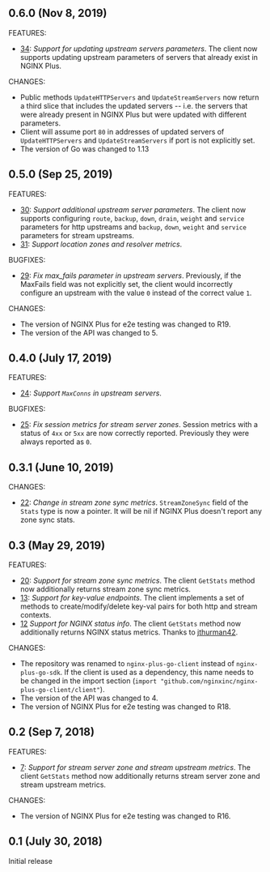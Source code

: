 ## 0.6.0 (Nov 8, 2019)
FEATURES:
* [34](https://github.com/nginxinc/nginx-plus-go-client/pull/34): *Support for updating upstream servers parameters*. The client now supports updating upstream parameters of servers that already exist in NGINX Plus.

CHANGES:
* Public methods `UpdateHTTPServers` and `UpdateStreamServers` now return a third slice that includes the updated servers -- i.e. the servers that were already present in NGINX Plus but were updated with different parameters.
* Client will assume port `80` in addresses of updated servers of `UpdateHTTPServers` and `UpdateStreamServers` if port is not explicitly set.
* The version of Go was changed to 1.13

## 0.5.0 (Sep 25, 2019)
FEATURES:
* [30](https://github.com/nginxinc/nginx-plus-go-client/pull/30): *Support additional upstream server parameters*.
The client now supports configuring `route`, `backup`, `down`, `drain`,  `weight` and `service` parameters for http upstreams and  `backup`, `down`,  `weight` and  `service` parameters for stream upstreams.
* [31](https://github.com/nginxinc/nginx-plus-go-client/pull/31): *Support location zones and resolver metrics*.

BUGFIXES:
* [29](https://github.com/nginxinc/nginx-plus-go-client/pull/29): *Fix max_fails parameter in upstream servers*. Previously, if the MaxFails field was not explicitly set, the client would incorrectly configure an upstream with the value `0` instead of the correct value `1`.

CHANGES:
* The version of NGINX Plus for e2e testing was changed to R19.
* The version of the API was changed to 5.

## 0.4.0 (July 17, 2019)
FEATURES:
* [24](https://github.com/nginxinc/nginx-plus-go-client/pull/24): *Support `MaxConns` in upstream servers*.

BUGFIXES:
* [25](https://github.com/nginxinc/nginx-plus-go-client/pull/25): *Fix session metrics for stream server zones*. Session metrics with a status of `4xx` or `5xx` are now correctly reported. Previously they were always reported as `0`.

## 0.3.1 (June 10, 2019)
CHANGES:
* [22](https://github.com/nginxinc/nginx-plus-go-client/pull/22): *Change in stream zone sync metrics*. `StreamZoneSync` field of the `Stats` type is now a pointer. It will be nil if NGINX Plus doesn't report any zone sync stats.

## 0.3 (May 29, 2019)
FEATURES:
* [20](https://github.com/nginxinc/nginx-plus-go-client/pull/20): *Support for stream zone sync metrics*. The client `GetStats` method now additionally returns stream zone sync metrics. 
* [13](https://github.com/nginxinc/nginx-plus-go-client/pull/13): *Support for key-value endpoints*. The client implements a set of methods to create/modify/delete key-val pairs for both http and stream contexts.
* [12](https://github.com/nginxinc/nginx-plus-go-client/pull/12) *Support for NGINX status info*. The client `GetStats` method now additionally returns NGINX status metrics. Thanks to [jthurman42](https://github.com/jthurman42).

CHANGES:
* The repository was renamed to `nginx-plus-go-client` instead of `nginx-plus-go-sdk`. If the client is used as a dependency, this name needs to be changed in the import section (`import "github.com/nginxinc/nginx-plus-go-client/client"`).
* The version of the API was changed to 4.
* The version of NGINX Plus for e2e testing was changed to R18.

## 0.2 (Sep 7, 2018)

FEATURES:
* [7](https://github.com/nginxinc/nginx-plus-go-sdk/pull/7): *Support for stream server zone and stream upstream metrics*. The client `GetStats` method now additionally returns stream server zone and stream upstream metrics.

CHANGES:
* The version of NGINX Plus for e2e testing was changed to R16.

## 0.1 (July 30, 2018)
Initial release
